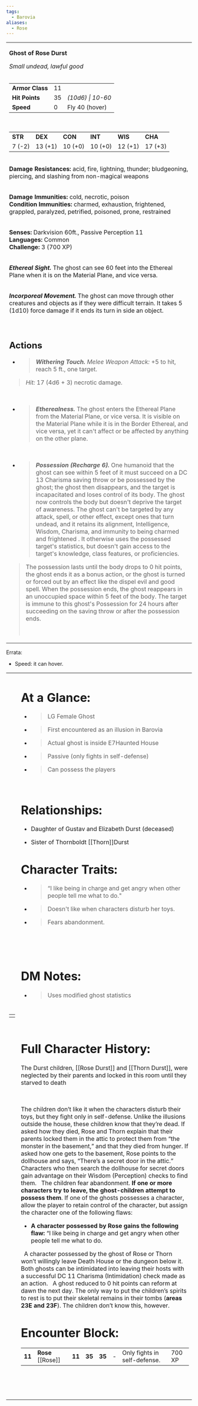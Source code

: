 ```yaml
---
tags:
  - Barovia
aliases:
  - Rose
---
```

<table><tbody><tr class="odd"><td><p><strong>Ghost of Rose Durst</strong></p><p><em>Small undead, lawful good<br />
</em> </p><table><tbody><tr class="odd"><td><strong>Armor Class</strong></td><td>11</td><td> </td></tr><tr class="even"><td><strong>Hit Points</strong></td><td>35</td><td><em>(10d6) | 10-60</em></td></tr><tr class="odd"><td><strong>Speed</strong></td><td>0</td><td>Fly 40 (hover)</td></tr></tbody></table><p></p><p> </p><table><tbody><tr class="odd"><td><strong>STR</strong></td><td><strong>DEX</strong></td><td><strong>CON</strong></td><td><strong>INT</strong></td><td><strong>WIS</strong></td><td><strong>CHA</strong></td></tr><tr class="even"><td>7 (-2)</td><td>13 (+1)</td><td>10 (+0)</td><td>10 (+0)</td><td>12 (+1)</td><td>17 (+3)</td></tr></tbody></table><p></p><p><strong><br />
Damage Resistances:</strong> acid, fire, lightning, thunder; bludgeoning, piercing, and slashing from non-magical weapons<br />
 </p><p><strong>Damage Immunities:</strong> cold, necrotic, poison<br />
<strong>Condition Immunities:</strong> charmed, exhaustion, frightened, grappled, paralyzed, petrified, poisoned, prone, restrained<br />
 </p><p><strong>Senses:</strong> Darkvision 60ft., Passive Perception 11<br />
<strong>Languages:</strong> Common<br />
<strong>Challenge: </strong>3 (700 XP)</p><p><em><strong><br />
Ethereal Sight.</strong></em> The ghost can see 60 feet into the Ethereal Plane when it is on the Material Plane, and vice versa.</p><p><em><strong><br />
Incorporeal Movement.</strong></em> The ghost can move through other creatures and objects as if they were difficult terrain. It takes 5 (1d10) force damage if it ends its turn in side an object.</p><p> </p><h2 id="actions"><strong>Actions</strong></h2><ul><li><blockquote><p><em><strong>Withering Touch.</strong> Melee Weapon Attack:</em> +5 to hit, reach 5 ft., one target.</p></blockquote></li></ul><blockquote><p><em>Hit:</em> 17 (4d6 + 3) necrotic damage.</p></blockquote><p> </p><ul><li><blockquote><p><em><strong>Etherealness.</strong></em> The ghost enters the Ethereal Plane from the Material Plane, or vice versa. It is visible on the Material Plane while it is in the Border Ethereal, and vice versa, yet it can't affect or be affected by anything on the other plane.</p></blockquote></li></ul><p> </p><ul><li><blockquote><p><em><strong>Possession (Recharge 6).</strong></em> One humanoid that the ghost can see within 5 feet of it must succeed on a DC 13 Charisma saving throw or be possessed by the ghost; the ghost then disappears, and the target is incapacitated and loses control of its body. The ghost now controls the body but doesn't deprive the target of awareness. The ghost can't be targeted by any attack, spell, or other effect, except ones that turn undead, and it retains its alignment, Intelligence, Wisdom, Charisma, and immunity to being charmed and frightened . It otherwise uses the possessed target's statistics, but doesn't gain access to the target's knowledge, class features, or proficiencies.</p></blockquote></li></ul><blockquote><p>The possession lasts until the body drops to 0 hit points, the ghost ends it as a bonus action, or the ghost is turned or forced out by an effect like the dispel evil and good spell. When the possession ends, the ghost reappears in an unoccupied space within 5 feet of the body. The target is immune to this ghost's Possession for 24 hours after succeeding on the saving throw or after the possession ends.</p><p> </p></blockquote></td></tr></tbody></table>

Errata:

-   Speed: it can hover.

<table><tbody><tr class="odd"><td><table><tbody><tr class="odd"><td></td></tr></tbody></table><p> </p><p> </p><p> </p></td><td><h1 id="at-a-glance"><strong>At a Glance:</strong> </h1><ul><li><blockquote><p>LG Female Ghost</p></blockquote></li><li><blockquote><p>First encountered as an illusion in Barovia</p></blockquote></li><li><blockquote><p>Actual ghost is inside E7Haunted House</a></p></blockquote></li><li><blockquote><p>Passive (only fights in self-defense)</p></blockquote></li><li><blockquote><p>Can possess the players</p></blockquote></li></ul><p> </p><h1 id="relationships"><strong>Relationships:</strong></h1><ul><li><p>Daughter of Gustav and Elizabeth Durst (deceased)</p></li><li><p>Sister of Thornboldt [[Thorn]]Durst</p></li></ul>
<h1 id="character-traits"><strong>Character Traits:</strong> </h1><ul><li><blockquote><p>“I like being in charge and get angry when other people tell me what to do."</p></blockquote></li><li><blockquote><p>Doesn't like when characters disturb her toys.</p></blockquote></li><li><blockquote><p>Fears abandonment.</p></blockquote></li></ul><p> </p><p> </p><h1 id="dm-notes"><strong>DM Notes:</strong></h1><ul><li><blockquote><p>Uses modified ghost statistics</p></blockquote></li></ul>


 

 

# **Full Character History:**

The Durst children, [[Rose Durst]] and [[Thorn Durst]], were neglected by their parents and locked in this room until they starved to death

 

The children don’t like it when the characters disturb their toys, but they fight only in self-defense. Unlike the illusions outside the house, these children know that they’re dead. If asked how they died, Rose and Thorn explain that their parents locked them in the attic to protect them from “the monster in the basement,” and that they died from hunger. If asked how one gets to the basement, Rose points to the dollhouse and says, “There’s a secret door in the attic.” Characters who then search the dollhouse for secret doors gain advantage on their Wisdom (Perception) checks to find them.
 
The children fear abandonment. **If one or more characters try to leave, the ghost-children attempt to possess them**. If one of the ghosts possesses a character, allow the player to retain control of the character, but assign the character one of the following flaws:
 

-   **A character possessed by Rose gains the following flaw:** “I like being in charge and get angry when other people tell me what to do.

 
A character possessed by the ghost of Rose or Thorn won’t willingly leave Death House or the dungeon below it. Both ghosts can be intimidated into leaving their hosts with a successful DC 11 Charisma (Intimidation) check made as an action.
 
A ghost reduced to 0 hit points can reform at dawn the next day. The only way to put the children’s spirits to rest is to put their skeletal remains in their tombs (**areas 23E and 23F**). The children don’t know this, however.
 

# **Encounter Block:**

|        |                                                                                                                                                                                                                                                   |        |        |        |     |                              |        |
|--------|---------------------------------------------------------------------------------------------------------------------------------------------------------------------------------------------------------------------------------------------------|--------|--------|--------|-----|------------------------------|--------|
| **11** | **Rose** \[[Rose]] | **11** | **35** | **35** | \-  | Only fights in self-defense. | 700 XP |

 

 